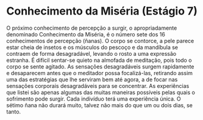 # Conhecimento da Miséria (Estágio 7)

O próximo conhecimento de percepção a surgir, o apropriadamente denominado Conhecimento da Miséria, é o número sete dos 16 conhecimentos de percepção (ñanas). O corpo se contorce, a pele parece estar cheia de insetos e os músculos do pescoço e da mandíbula se contraem de forma desagradável, levando o rosto a uma expressão estranha. É difícil sentar-se quieto na almofada de meditação, pois todo o corpo se sente agitado. As sensações desagradáveis surgem rapidamente e desaparecem antes que o meditador possa focalizá-las, retirando assim uma das estratégias que lhe serviram bem até agora, a de focar nas sensações corporais desagradáveis para se concentrar. As experiências que listei são apenas algumas das muitas maneiras possíveis pelas quais o sofrimento pode surgir. Cada indivíduo terá uma experiência única. O sétimo ñana não durará muito, talvez não mais do que um ou dois dias, se tanto.
